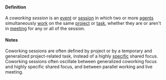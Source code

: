 #### Definition
A *coworking session* is an [event](https://github.com/gcassel/Modular-Organization-Terminology/blob/master/terms/event.md) or [session](https://github.com/gcassel/Modular-Organization-Terminology/blob/master/terms/session.md) in which two or more [agents](https://github.com/gcassel/Modular-Organization-Terminology/blob/master/terms/agent.md) simultaneously [work](https://github.com/gcassel/Modular-Organization-Terminology/blob/master/terms/work.md) on the same [project](https://github.com/gcassel/Modular-Organization-Terminology/blob/master/terms/project.md) or [task](https://github.com/gcassel/Modular-Organization-Terminology/blob/master/terms/task.md), whether they are or aren't in [meeting](https://github.com/gcassel/Modular-Organization-Terminology/blob/master/terms/meet.md) for any or all of the session.

#### Notes
Coworking sessions are often defined by project or by a temporary and generalized project-related task, instead of a highly [specific](https://github.com/gcassel/Modular-Organization-Terminology/blob/master/terms/specific.md) shared focus.  Coworking sessions often oscillate between generalized coworking focus and highly specific shared focus, and between parallel working and live meeting.
